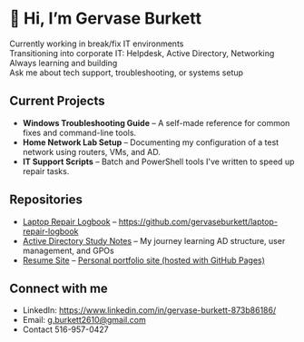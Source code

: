 # 👋 Hi, I’m Gervase Burkett

Currently working in break/fix IT environments  
Transitioning into corporate IT: Helpdesk, Active Directory, Networking  
Always learning and building  
Ask me about tech support, troubleshooting, or systems setup

## Current Projects

- **Windows Troubleshooting Guide** – A self-made reference for common fixes and command-line tools.
- **Home Network Lab Setup** – Documenting my configuration of a test network using routers, VMs, and AD.
- **IT Support Scripts** – Batch and PowerShell tools I've written to speed up repair tasks.

## Repositories

- [Laptop Repair Logbook](#) – https://github.com/gervaseburkett/laptop-repair-logbook
- [Active Directory Study Notes](#) – My journey learning AD structure, user management, and GPOs
- [Resume Site](#) – [Personal portfolio site (hosted with GitHub Pages)](https://github.com/gervaseburkett/Resume-Site/blob/main/README.md)

## Connect with me
- LinkedIn: https://www.linkedin.com/in/gervase-burkett-873b86186/
- Email: g.burkett2610@gmail.com
- Contact 516-957-0427
